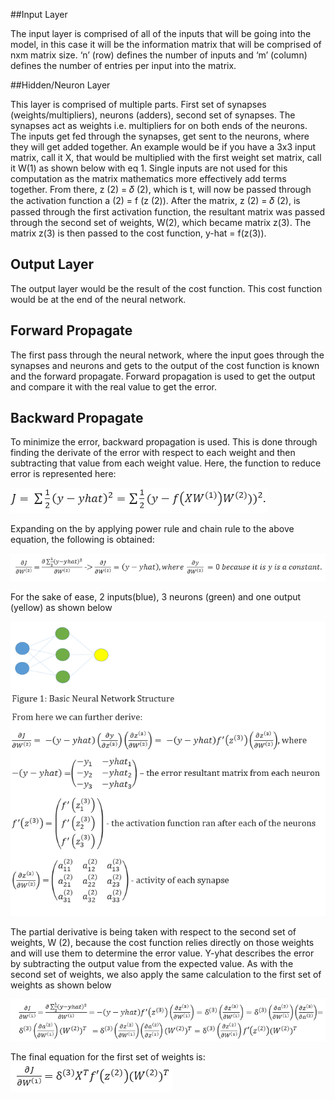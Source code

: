 ##Input Layer 

The input layer is comprised of all of the inputs that will be going into the model, in this case it will be the information matrix that will be comprised of nxm matrix size. ‘n’ (row) defines the number of inputs and ‘m’ (column) defines the number of entries per input into the matrix. 

##Hidden/Neuron Layer 

This layer is comprised of multiple parts. First set of synapses (weights/multipliers), neurons (adders), second set of synapses. The synapses act as weights i.e. multipliers for on both ends of the neurons. The inputs get fed through the synapses, get sent to the neurons, where they will get added together. An example would be if you have a 3x3 input matrix, call it X, that would be multiplied with the first weight set matrix, call it W(1) as shown below with eq 1. Single inputs are not used for this computation as the matrix mathematics more effectively add terms together. From there, z (2) = 𝛿 (2), which is t, will now be passed through the activation function a (2) = f (z (2)). After the matrix, z (2) = 𝛿 (2), is passed through the first activation function, the resultant matrix was passed through the second set of weights, W(2), which became matrix z(3). The matrix z(3) is then passed to the cost function, y-hat = f(z(3)). 


## Output Layer
The output layer would be the result of the cost function. This cost function would be at the end of the neural network. 

## Forward Propagate

The first pass through the neural network, where the input goes through the synapses and neurons and gets to the output of the cost function is known and the forward propagate. Forward propagation is used to get the output and compare it with the real value to get the error. 

## Backward Propagate

To minimize the error, backward propagation is used. This is done through finding the derivate of the error with respect to each weight and then subtracting that value from each weight value. Here, the function to reduce error is represented here: 

![alt text](/Report_1/Project_related_Background_and_Research_Review/equation1.PNG) 

Expanding on the by applying power rule and chain rule to the above equation, the following is obtained: 

![alt text](/Report_1/Project_related_Background_and_Research_Review/equation2.PNG) 

For the sake of ease, 2 inputs(blue), 3 neurons (green) and one output (yellow) as shown below

![alt text](/Report_1/Project_related_Background_and_Research_Review/neural_network_derivation_fixed.PNG)

The partial derivative is being taken with respect to the second set of weights, W (2), because the cost function relies directly on those weights and will use them to determine the error value. Y-yhat describes the error by subtracting the output value from the expected value. As with the second set of weights, we also apply the same calculation to the first set of weights as shown below

![alt text](/Report_1/Project_related_Background_and_Research_Review/equation3.PNG)


The final equation for the first set of weights is: 
![alt text](/Report_1/Project_related_Background_and_Research_Review/equation4.PNG)

